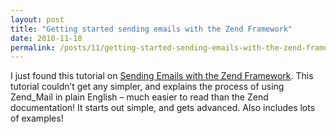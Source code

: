 ```yaml
---
layout: post
title: "Getting started sending emails with the Zend Framework"
date: 2010-11-18
permalink: /posts/11/getting-started-sending-emails-with-the-zend-framework
---
```

I just found this tutorial on [Sending Emails with the Zend Framework](http://www.techfounder.net/2008/07/18/handling-mail-and-mime-in-php-using-the-zend-framework/). This tutorial couldn’t get any simpler, and explains the process of using Zend_Mail in plain English – much easier to read than the Zend documentation! It starts out simple, and gets advanced. Also includes lots of examples!
